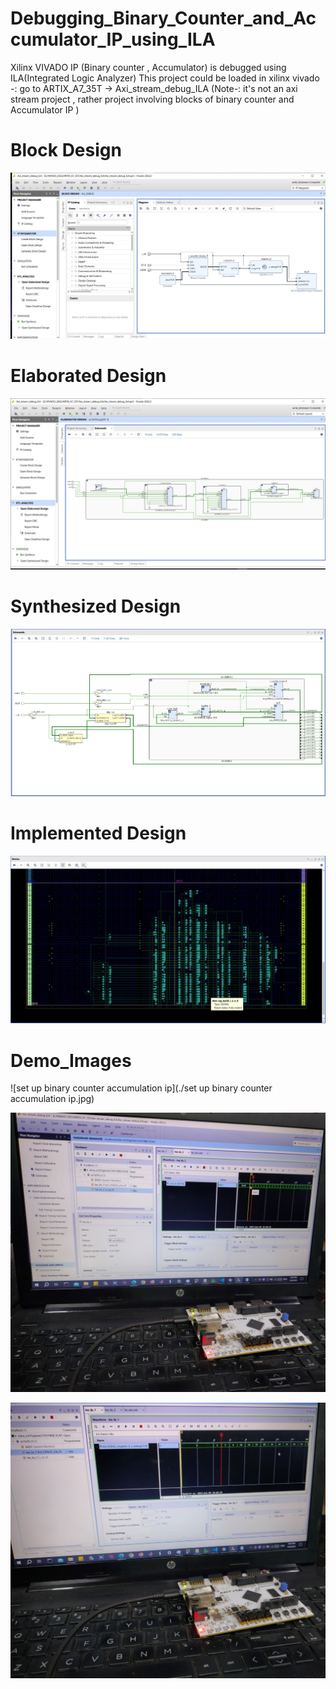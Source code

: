 


# Debugging_Binary_Counter_and_Accumulator_IP_using_ILA
Xilinx VIVADO IP (Binary counter , Accumulator) is debugged using ILA(Integrated Logic Analyzer) 
This project could be loaded in xilinx vivado -: 
go to ARTIX_A7_35T -> Axi_stream_debug_ILA     (Note-: it's not an axi stream project , rather project involving 
                             blocks of binary counter and Accumulator IP )
   

# Block Design

![block_design](./block_design.jpg) 

# Elaborated Design


![elab_design_02](./elab_design_02.jpg)


# Synthesized Design

![synth_01](./synth_01.jpg)

# Implemented Design

![implement_01](./implement_01.jpg)

# Demo_Images

 ![set up binary counter accumulation ip](./set up binary counter accumulation ip.jpg)
 
![Counter](./Counter.jpg)

![Accumulator](./Accumulator.jpg)




